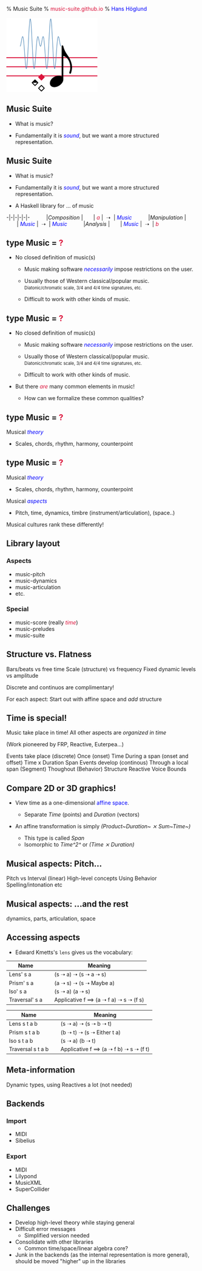 % <a style="color:">Music Suite</a>
% <a style="color:crimson">music-suite.github.io</a>
% <a style="color:blue">Hans Höglund</a> <br/><br/> <img src="farm2014/images/logo3.svg"/>

## Music Suite

- What is music?

- Fundamentally it is <a style="color:blue">*sound*</a>, but we want a more structured representation.

## Music Suite

- What is music?

- Fundamentally it is <a style="color:blue">*sound*</a>, but we want a more structured representation.

- A Haskell library for ... of music

-|-|-|-|-|-
&nbsp;&nbsp;&nbsp;&nbsp;&nbsp;&nbsp;&nbsp;&nbsp;&nbsp;&nbsp;|*Composition*  |&nbsp;&nbsp;&nbsp;&nbsp;&nbsp;&nbsp;&nbsp;| <a style="color:crimson">*a*</a>     | &nbsp;➝&nbsp; |  <a style="color:blue">*Music*</a>
&nbsp;&nbsp;&nbsp;&nbsp;&nbsp;&nbsp;&nbsp;&nbsp;&nbsp;&nbsp;|*Manipulation* |&nbsp;&nbsp;&nbsp;&nbsp;&nbsp;&nbsp;&nbsp;| <a style="color:blue">*Music*</a> | &nbsp;➝&nbsp; | <a style="color:blue">*Music*</a>
&nbsp;&nbsp;&nbsp;&nbsp;&nbsp;&nbsp;&nbsp;&nbsp;&nbsp;&nbsp;|*Analysis*     |&nbsp;&nbsp;&nbsp;&nbsp;&nbsp;&nbsp;&nbsp;| <a style="color:blue">*Music*</a> | &nbsp;➝&nbsp; | <a style="color:crimson">*b*</a>


## type Music = <a style="color:crimson">?</a>

- No closed definition of music(s)

    - Music making software <a style="color:blue">*necessarily*</a> impose restrictions on the user.

    - Usually those of Western classical/popular music.
      <br/><a style="font-size:80%">Diatonic/chromatic scale, 3/4 and 4/4 time signatures, etc.</a>

    - Difficult to work with other kinds of music.

## type Music = <a style="color:crimson">?</a>

- No closed definition of music(s)

    - Music making software <a style="color:blue">*necessarily*</a> impose restrictions on the user.

    - Usually those of Western classical/popular music.
      <br/><a style="font-size:80%">Diatonic/chromatic scale, 3/4 and 4/4 time signatures, etc.</a>

    - Difficult to work with other kinds of music.

- But there <a style="color:crimson">*are*</a> many common elements in music!
    - How can we formalize these common qualities?

## type Music = <a style="color:crimson">?</a>

Musical <a style="color:blue">*theory*</a>

- Scales, chords, rhythm, harmony, counterpoint

## type Music = <a style="color:crimson">?</a>

Musical <a style="color:blue">*theory*</a>

- Scales, chords, rhythm, harmony, counterpoint

Musical <a style="color:blue">*aspects*</a>

- Pitch, time, dynamics, timbre (instrument/articulation), (space..)

Musical cultures rank these differently!

<!--
- Western classical places emphasis on pitch/harmony.
- Jazz places more emphasis on time/rhythm.
-->

## Library layout

### Aspects

- music-pitch
- music-dynamics
- music-articulation
- etc.

### Special

- music-score (really <a style="color:crimson">*time*</a>)
- music-preludes
- music-suite

## Structure vs. Flatness

Bars/beats vs free time
Scale (structure) vs frequency
Fixed dynamic levels vs amplitude

Discrete and continuos are complimentary!

For each aspect: Start out with affine space and *add* structure

## Time is special!

  Music take place in time!
  All other aspects are *organized in time*

  (Work pioneered by FRP, Reactive, Euterpea...)
  
  Events take place (discrete)
    Once (onset)
      Time
    During a span (onset and offset)
      Time x Duration
      Span
  Events develop (continous)
    Through a local span (Segment)
    Thoughout (Behavior)
  Structure
    Reactive
    Voice
    Bounds
  
## Compare 2D or 3D graphics!

- View time as a one-dimensional <a style="color:blue">affine space</a>.
    - Separate *Time* (points) and *Duration* (vectors)

- An affine transformation is simply *(Product~Duration~ ⨯ Sum~Time~)*
    - This type is called *Span*
    - Isomorphic to *Time^2^* or *(Time ⨯ Duration)*


## Musical aspects: Pitch...
  Pitch vs Interval (linear)
  High-level concepts
  Using Behavior
  Spelling/intonation etc

## Musical aspects: ...and the rest

dynamics, parts, articulation, space

## Accessing aspects

- Edward Kmetts's `lens` gives us the vocabulary:

Name |&nbsp;| Meaning
-|-|-
Lens' s a      |&nbsp;| (s ➝ a) ➝ (s ➝ a ➝ s) 
Prism' s a     |&nbsp;| (a ➝ s) ➝ (s ➝ Maybe a)
Iso' s a       |&nbsp;| (s ➝ a) (a ➝ s)
Traversal' s a |&nbsp;| Applicative f ⟹ (a ➝ f a) ➝ s ➝ (f s)

Name |&nbsp;| Meaning
-|-|-
Lens s t a b      |&nbsp;| (s ➝ a) ➝ (s ➝ b ➝ t) 
Prism s t a b     |&nbsp;| (b ➝ t) ➝ (s ➝ Either t a)
Iso s t a b       |&nbsp;| (s ➝ a) (b ➝ t)
Traversal s t a b |&nbsp;| Applicative f ⟹ (a ➝ f b) ➝ s ➝ (f t)

## Meta-information

Dynamic types, using Reactives a lot (not needed)


<!--
## Design principles

- Extensible
    - Only make some *core* assumptions (time is special, other aspect *fetch onto* time)
    - User can change both events and time containers

- Comprehensive, not complete
    - Impossible to include *all* music theories!
    - CMT included
    - Easily extendible

- Use the "latest"
    - MPTCs, TypeFamilies, ContraintKinds
  - lens, vector-space
-->

## Backends

### Import

- MIDI
- Sibelius

### Export

- MIDI
- Lilypond
- MusicXML
- SuperCollider


## Challenges

- Develop high-level theory while staying general
- Difficult error messages
    - Simplified version needed
- Consolidate with other libraries
    - Common time/space/linear algebra core?
- Junk in the backends (as the internal representation is more general), should be moved "higher" up in the libraries


<!--
### Wanted

    OSC
    ABCNotation
    csound-expression
-->

